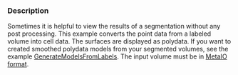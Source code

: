 ### Description
Sometimes it is helpful to view the results of a segmentation without
any post processing. This example converts the point data from a
labeled volume into cell data. The surfaces are displayed as
polydata. If you want to created smoothed polydata models from your
segmented volumes, see the example [GenerateModelsFromLabels](/Cxx/Medical/GenerateModelsFromLabels). The input volume must be in [MetaIO format](http://www.vtk.org/Wiki/MetaIO/Documentation).
